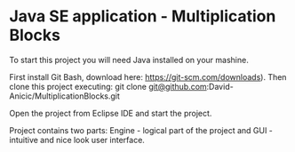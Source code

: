 # Java SE application - Multiplication Blocks

To start this project you will need Java installed on your mashine.

First install Git Bash, download here: https://git-scm.com/downloads). Then clone this project executing: git clone git@github.com:David-Anicic/MultiplicationBlocks.git

Open the project from Eclipse IDE and start the project.

Project contains two parts: Engine - logical part of the project and GUI - intuitive and nice look user interface.
